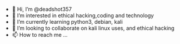 - 👋 Hi, I’m @deadshot357
- 👀 I’m interested in ethical hacking,coding and technology 
- 🌱 I’m currently learning python3, debian, kali
- 💞️ I’m looking to collaborate on kali linux uses, and ethical hacking
- 📫 How to reach me ...

<!---
deadshot357/deadshot357 is a ✨ special ✨ repository because its `README.md` (this file) appears on your GitHub profile.
You can click the Preview link to take a look at your changes.
--->
